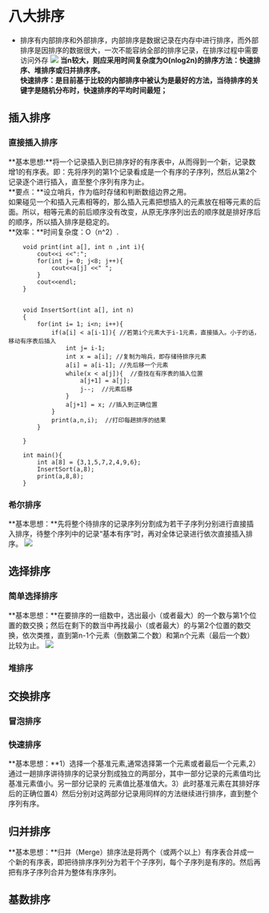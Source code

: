 # 八大排序
* 排序有内部排序和外部排序，内部排序是数据记录在内存中进行排序，而外部排序是因排序的数据很大，一次不能容纳全部的排序记录，在排序过程中需要访问外存
![](http://my.csdn.net/uploads/201207/17/1342514529_5795.jpg)
**当n较大，则应采用时间复杂度为O(nlog2n)的排序方法：快速排序、堆排序或归并排序序。   
快速排序：是目前基于比较的内部排序中被认为是最好的方法，当待排序的关键字是随机分布时，快速排序的平均时间最短；**
## 插入排序
### 直接插入排序
**基本思想:**将一个记录插入到已排序好的有序表中，从而得到一个新，记录数增1的有序表。即：先将序列的第1个记录看成是一个有序的子序列，然后从第2个记录逐个进行插入，直至整个序列有序为止。   
**要点：**设立哨兵，作为临时存储和判断数组边界之用。   
如果碰见一个和插入元素相等的，那么插入元素把想插入的元素放在相等元素的后面。所以，相等元素的前后顺序没有改变，从原无序序列出去的顺序就是排好序后的顺序，所以插入排序是稳定的。   
**效率：**时间复杂度：O（n^2）.

		void print(int a[], int n ,int i){  
    		cout<<i <<":";  
    		for(int j= 0; j<8; j++){  
        		cout<<a[j] <<" ";  
    		}  
    		cout<<endl;  
		}  
  
  
		void InsertSort(int a[], int n)  
		{  
    		for(int i= 1; i<n; i++){  
        		if(a[i] < a[i-1]){ //若第i个元素大于i-1元素，直接插入。小于的话，移动有序表后插入  
            		int j= i-1;   
            		int x = a[i]; //复制为哨兵，即存储待排序元素  
            		a[i] = a[i-1]; //先后移一个元素  
            		while(x < a[j]){  //查找在有序表的插入位置  
                		a[j+1] = a[j];  
                		j--;  //元素后移  
            		}  
            		a[j+1] = x; //插入到正确位置  
        		}  
        		print(a,n,i);  //打印每趟排序的结果  
    		}  
      
		}  
  
		int main(){  
    		int a[8] = {3,1,5,7,2,4,9,6};  
    		InsertSort(a,8);  
    		print(a,8,8);  
		} 
### 希尔排序
**基本思想：**先将整个待排序的记录序列分割成为若干子序列分别进行直接插入排序，待整个序列中的记录“基本有序”时，再对全体记录进行依次直接插入排序。
![](http://my.csdn.net/uploads/201207/18/1342577299_5077.jpg)
## 选择排序
### 简单选择排序
**基本思想：**在要排序的一组数中，选出最小（或者最大）的一个数与第1个位置的数交换；然后在剩下的数当中再找最小（或者最大）的与第2个位置的数交换，依次类推，直到第n-1个元素（倒数第二个数）和第n个元素（最后一个数）比较为止。
![](http://my.csdn.net/uploads/201207/18/1342586432_7130.jpg)
### 堆排序
## 交换排序
### 冒泡排序
### 快速排序
**基本思想：**1）选择一个基准元素,通常选择第一个元素或者最后一个元素,2）通过一趟排序讲待排序的记录分割成独立的两部分，其中一部分记录的元素值均比基准元素值小。另一部分记录的 元素值比基准值大。3）此时基准元素在其排好序后的正确位置4）然后分别对这两部分记录用同样的方法继续进行排序，直到整个序列有序。
## 归并排序
**基本思想：**归并（Merge）排序法是将两个（或两个以上）有序表合并成一个新的有序表，即把待排序序列分为若干个子序列，每个子序列是有序的。然后再把有序子序列合并为整体有序序列。
## 基数排序